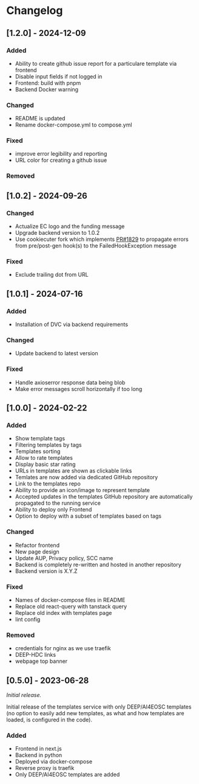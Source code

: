# Changelog

## [1.2.0] - 2024-12-09

### Added
- Ability to create github issue report for a particulare template via frontend
- Disable input fields if not logged in
- Frontend: build with pnpm
- Backend Docker warning

### Changed
- README is updated
- Rename docker-compose.yml to compose.yml

### Fixed
- improve error legibility and reporting
- URL color for creating a github issue

### Removed

## [1.0.2] - 2024-09-26

### Changed
- Actualize EC logo and the funding message
- Upgrade backend version to 1.0.2
- Use cookiecuter fork which implements [PR#1829](https://github.com/cookiecutter/cookiecutter/pull/1829) to propagate errors from pre/post-gen hook(s) to the FailedHookException message

### Fixed
- Exclude trailing dot from URL

## [1.0.1] - 2024-07-16

### Added
- Installation of DVC via backend requirements

### Changed
- Update backend to latest version

### Fixed
- Handle axioserror response data being blob
- Make error messages scroll horizontally if too long

## [1.0.0] - 2024-02-22

### Added
- Show template tags
- Filtering templates by tags
- Templates sorting
- Allow to rate templates
- Display basic star rating
- URLs in templates are shown as clickable links
- Temlates are now added via dedicated GitHub repository
- Link to the templates repo
- Ability to provide an icon/image to represent template
- Accepted updates in the templates GitHub repository are automatically propagated to the running service
- Ability to deploy only Frontend
- Option to deploy with a subset of templates based on tags

### Changed
- Refactor frontend
- New page design
- Update AUP, Privacy policy, SCC name
- Backend is completely re-written and hosted in another repository
- Backend version is X.Y.Z

### Fixed
- Names of docker-compose files in README
- Replace old react-query with tanstack query
- Replace old index with templates page
- lint config

### Removed
- credentials for nginx as we use traefik
- DEEP-HDC links
- webpage top banner

## [0.5.0] - 2023-06-28

_Initial release._

Initial release of the templates service with only DEEP/AI4EOSC templates (no option to easily add new templates, as what and how templates are loaded, is configured in the code).

### Added
- Frontend in next.js
- Backend in python
- Deployed via docker-compose
- Reverse proxy is traefik
- Only DEEP/AI4EOSC templates are added
